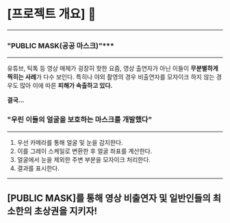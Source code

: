 # [프로젝트 개요] 👋

---
### "PUBLIC MASK(공공 마스크)"***
---




 유튜브, 틱톡 등 영상 매체가 굉장히 핫한 요즘, 영상 출연자가 아닌 이들이 **무분별하게 찍히는 사례**가 다수 보인다.
 특히나 야외 촬영의 경우 비출연자를 모자이크 하지 않는 경우도 많아 이에 따른 **피해가 속출하고 있다.**

 **결국...**




### "우린 이들의 얼굴을 보호하는 마스크를 개발했다"



---
1. 우선 카메라를 통해 얼굴 및 눈을 감지한다.
2. 이를 그레이 스케일로 변환한 후 얼굴 좌표를 계산한다.
3. 얼굴에서 눈을 제외한 주변 부분을 모자이크 처리한다.
4. 결과를 표시한다.
---




   ## [PUBLIC MASK]를 통해 영상 비출연자 및 일반인들의 최소한의 초상권을 지키자!
   
